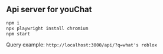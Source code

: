 ## Api server for youChat

```bash
npm i
npx playwright install chromium
npm start
```

Query example: `http://localhost:3000/api/?q=what's roblox`
